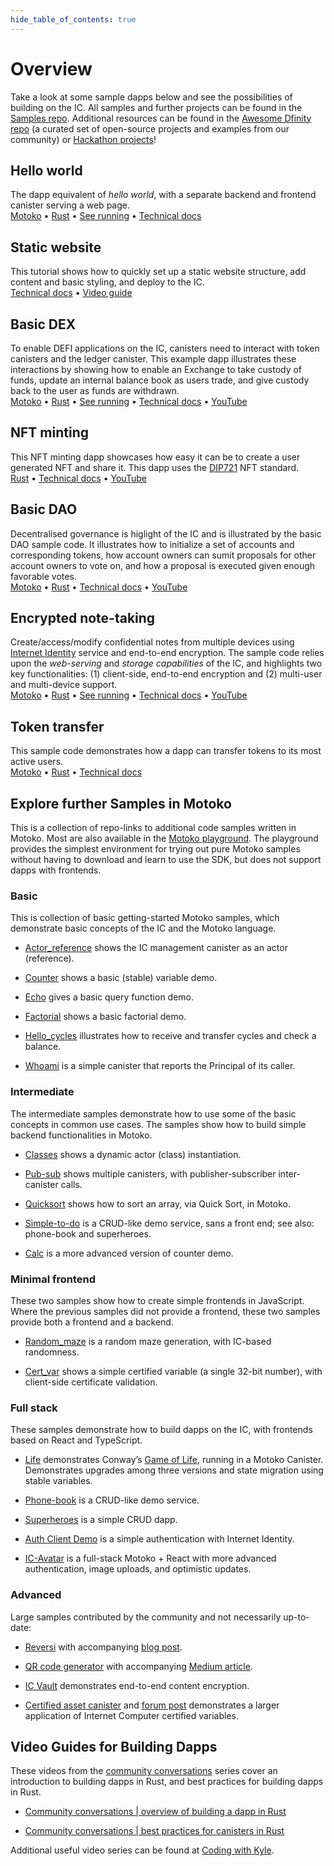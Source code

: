 ```yaml
--- 
hide_table_of_contents: true
---
```


# Overview

Take a look at some sample dapps below and see the possibilities of building on the IC. All samples and further projects can be found in the [Samples repo](https://github.com/dfinity/examples). Additional resources can be found in the [Awesome Dfinity repo](https://github.com/dfinity/awesome-dfinity) (a curated set of open-source projects and examples from our community) or [Hackathon projects](hackathon-projects)!

## Hello world

The dapp equivalent of *hello world*, with a separate backend and frontend canister serving a web page.  
[Motoko](https://github.com/dfinity/examples/tree/master/motoko/hello) • [Rust](https://github.com/dfinity/examples/tree/master/rust/hello) • [See running](https://6lqbm-ryaaa-aaaai-qibsa-cai.ic0.app/) • [Technical docs](hello)

## Static website

This tutorial shows how to quickly set up a static website structure, add content and basic styling, and deploy to the IC.  
[Technical docs](host-a-website) • [Video guide](https://www.youtube.com/watch?v=JAQ1dkFvfPI)

## Basic DEX

To enable DEFI applications on the IC, canisters need to interact with token canisters and the ledger canister. This example dapp illustrates these interactions by showing how to enable an Exchange to take custody of funds, update an internal balance book as users trade, and give custody back to the user as funds are withdrawn.  
[Motoko](https://github.com/dfinity/examples/tree/master/motoko/defi) • [Rust](https://github.com/dfinity/examples/tree/master/rust/defi) • [See running](https://gzz56-daaaa-aaaal-qai2a-cai.ic0.app/) • [Technical docs](dex) • [YouTube](https://youtu.be/fLbaOmH24Gs)

## NFT minting

This NFT minting dapp showcases how easy it can be to create a user generated NFT and share it. This dapp uses the [DIP721](https://github.com/Psychedelic/DIP721) NFT standard.  
[Rust](https://github.com/dfinity/examples/tree/master/rust/dip721-nft-container) • [Technical docs](nft) • [YouTube](https://youtu.be/1po3udDADp4)

## Basic DAO

Decentralised governance is higlight of the IC and is illustrated by the basic DAO sample code. It illustrates how to initialize a set of accounts and corresponding tokens, how account owners can sumit proposals for other account owners to vote on, and how a proposal is executed given enough favorable votes.  
[Motoko](https://github.com/dfinity/examples/tree/master/motoko/basic_dao) • [Rust](https://github.com/dfinity/examples/tree/master/rust/basic_dao) • [Technical docs](dao) • [YouTube](https://youtu.be/3IcYlieA-EE)

## Encrypted note-taking

Create/access/modify confidential notes from multiple devices using [Internet Identity](https://smartcontracts.org/docs/ic-identity-guide/what-is-ic-identity.html) service and end-to-end encryption. The sample code relies upon the *web-serving* and *storage capabilities* of the IC, and highlights two key functionalities: (1) client-side, end-to-end encryption and (2) multi-user and multi-device support.  
[Motoko](https://github.com/dfinity/examples/tree/master/motoko/encrypted-notes-dapp/src/encrypted_notes_motoko) • [Rust](https://github.com/dfinity/examples/tree/master/motoko/encrypted-notes-dapp/src/encrypted_notes_rust) • [See running](https://cvhrw-2yaaa-aaaaj-aaiqa-cai.ic0.app/) • [Technical docs](encrypted-notes) • [YouTube](https://youtu.be/DZQmtPSxvbs)

## Token transfer

This sample code demonstrates how a dapp can transfer tokens to its most active users.  
[Motoko](https://github.com/dfinity/examples/tree/master/motoko/ledger-transfer) • [Rust](https://github.com/dfinity/examples/tree/master/rust/tokens_transfer) • [Technical docs](token-transfer)

## Explore further Samples in Motoko

This is a collection of repo-links to additional code samples written in Motoko. Most are also available in the [Motoko playground](https://m7sm4-2iaaa-aaaab-qabra-cai.raw.ic0.app/). The playground provides the simplest environment for trying out pure Motoko samples without having to download and learn to use the SDK, but does not support dapps with frontends.

### Basic

This is collection of basic getting-started Motoko samples, which demonstrate basic concepts of the IC and the Motoko language.

-   [Actor\_reference](https://github.com/dfinity/examples/tree/master/motoko/actor_reference) shows the IC management canister as an actor (reference).

-   [Counter](https://github.com/dfinity/examples/tree/master/motoko/counter) shows a basic (stable) variable demo.

-   [Echo](https://github.com/dfinity/examples/tree/master/motoko/echo) gives a basic query function demo.

-   [Factorial](https://github.com/dfinity/examples/tree/master/motoko/factorial) shows a basic factorial demo.

-   [Hello\_cycles](https://github.com/dfinity/examples/tree/master/motoko/hello_cycles) illustrates how to receive and transfer cycles and check a balance.

-   [Whoami](https://github.com/dfinity/examples/tree/master/motoko/whoami) is a simple canister that reports the Principal of its caller.

### Intermediate

The intermediate samples demonstrate how to use some of the basic concepts in common use cases. The samples show how to build simple backend functionalities in Motoko.

-   [Classes](https://github.com/dfinity/examples/tree/master/motoko/classes) shows a dynamic actor (class) instantiation.

-   [Pub-sub](https://github.com/dfinity/examples/tree/master/motoko/pub-sub) shows multiple canisters, with publisher-subscriber inter-canister calls.

-   [Quicksort](https://github.com/dfinity/examples/tree/master/motoko/quicksort) shows how to sort an array, via Quick Sort, in Motoko.

-   [Simple-to-do](https://github.com/dfinity/examples/tree/master/motoko/simple-to-do) is a CRUD-like demo service, sans a front end; see also: phone-book and superheroes.

-   [Calc](https://github.com/dfinity/examples/tree/master/motoko/calc) is a more advanced version of counter demo.

### Minimal frontend

These two samples show how to create simple frontends in JavaScript. Where the previous samples did not provide a frontend, these two samples provide both a frontend and a backend.

-   [Random\_maze](https://github.com/dfinity/examples/tree/master/motoko/random_maze) is a random maze generation, with IC-based randomness.

-   [Cert\_var](https://github.com/dfinity/examples/tree/master/motoko/cert-var) shows a simple certified variable (a single 32-bit number), with client-side certificate validation.

### Full stack

These samples demonstrate how to build dapps on the IC, with frontends based on React and TypeScript.

-   [Life](https://github.com/dfinity/examples/tree/master/motoko/life) demonstrates Conway’s [Game of Life](https://en.wikipedia.org/wiki/Conway%27s_Game_of_Life), running in a Motoko Canister. Demonstrates upgrades among three versions and state migration using stable variables.

-   [Phone-book](https://github.com/dfinity/examples/tree/master/motoko/phone-book) is a CRUD-like demo service.

-   [Superheroes](https://github.com/dfinity/examples/tree/master/motoko/superheroes) is a simple CRUD dapp.

-   [Auth Client Demo](https://github.com/krpeacock/auth-client-demo) is a simple authentication with Internet Identity.

-   [IC-Avatar](https://github.com/krpeacock/ic-avatar) is a full-stack Motoko + React with more advanced authentication, image uploads, and optimistic updates.

### Advanced

Large samples contributed by the community and not necessarily up-to-date:

-   [Reversi](https://github.com/ninegua/reversi) with accompanying [blog post](https://ninegua.github.io/reversi).

-   [QR code generator](https://github.com/enzoh/motoko-qr) with accompanying [Medium article](https://medium.com/@ehaussecker/my-first-microservice-on-dfinity-3ac5c142865b).

-   [IC Vault](https://github.com/timohanke/icvault) demonstrates end-to-end content encryption.

-   [Certified asset canister](https://github.com/nomeata/motoko-certified-http) and [forum post](https://forum.dfinity.org/t/certified-assets-from-motoko-poc-tutorial/7263) demonstrates a larger application of Internet Computer certified variables.

## Video Guides for Building Dapps

These videos from the [community conversations](https://www.youtube.com/playlist?list=PLuhDt1vhGcrez-f3I0_hvbwGZHZzkZ7Ng) series cover an introduction to building dapps in Rust, and best practices for building dapps in Rust.

-   [Community conversations | overview of building a dapp in Rust](https://www.youtube.com/watch?v=6wyIhzsFbKw)

-   [Community conversations | best practices for canisters in Rust](https://www.youtube.com/watch?v=36L33S_DYHY&ab_channel=DFINITY)

Additional useful video series can be found at [Coding with Kyle](https://www.youtube.com/watch?v=M2XnywvwxFM&list=PLuhDt1vhGcrfQGLWqhUo9-DFD5JaHqCh1).
